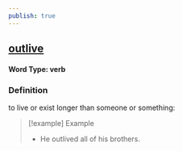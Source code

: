 ```yaml
---
publish: true
---
```

## [outlive](https://dictionary.cambridge.org/dictionary/english/outlive)

#### Word Type: verb
### Definition
to live or exist longer than someone or something:

>[!example] Example
> - He outlived all of his brothers.
